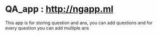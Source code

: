 # QA_app : http://ngapp.ml
This app is for storing question and ans, you can add questions and for every question you can add multiple ans
